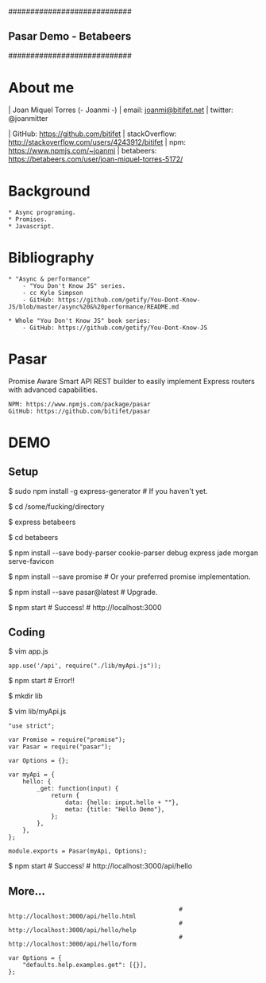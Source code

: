 ############################
## Pasar Demo - Betabeers ##
############################

About me
========

|    Joan Miquel Torres           (- Joanmi -)
|    email: joanmi@bitifet.net
|    twitter: @joanmitter

|    GitHub: https://github.com/bitifet
|    stackOverflow: http://stackoverflow.com/users/4243912/bitifet
|    npm: https://www.npmjs.com/~joanmi
|    betabeers: https://betabeers.com/user/joan-miquel-torres-5172/


Background
==========

    * Async programing.
    * Promises.
    * Javascript.
     

Bibliography
============

    * "Async & performance"
        - "You Don't Know JS" series.
        - cc Kyle Simpson
        - GitHub: https://github.com/getify/You-Dont-Know-JS/blob/master/async%20&%20performance/README.md

    * Whole "You Don't Know JS" book series:
        - GitHub: https://github.com/getify/You-Dont-Know-JS


Pasar
=====

Promise Aware Smart API REST builder to easily implement Express routers with advanced capabilities.

    NPM: https://www.npmjs.com/package/pasar
    GitHub: https://github.com/bitifet/pasar


DEMO
====

Setup
-----

$ sudo npm install -g express-generator             # If you haven't yet.

$ cd /some/fucking/directory

$ express betabeers

$ cd betabeers

$ npm install --save body-parser cookie-parser debug express jade morgan serve-favicon

$ npm install --save promise                        # Or your preferred promise implementation.

$ npm install --save pasar@latest                   # Upgrade.

$ npm start                                         # Success!
                                                    # http://localhost:3000


Coding
------

$ vim app.js 

    app.use('/api', require("./lib/myApi.js"));

$ npm start                                         # Error!!

$ mkdir lib

$ vim lib/myApi.js

    "use strict";

    var Promise = require("promise");
    var Pasar = require("pasar");

    var Options = {};

    var myApi = {
        hello: {
            _get: function(input) {
                return {
                    data: {hello: input.hello + ""},
                    meta: {title: "Hello Demo"},
                };
            },
        },
    };

    module.exports = Pasar(myApi, Options);


$ npm start                                         # Success!
                                                    # http://localhost:3000/api/hello


More...
-------

                                                    # http://localhost:3000/api/hello.html
                                                    # http://localhost:3000/api/hello/help
                                                    # http://localhost:3000/api/hello/form

    var Options = {
        "defaults.help.examples.get": [{}],
    };

